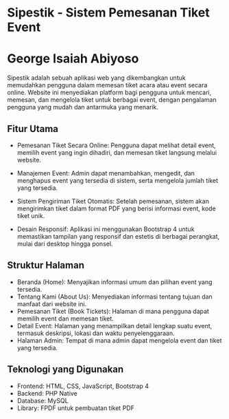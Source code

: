 # Sipestik - Sistem Pemesanan Tiket Event

# George Isaiah Abiyoso

Sipestik adalah sebuah aplikasi web yang dikembangkan untuk memudahkan pengguna dalam memesan tiket acara atau event secara online. Website ini menyediakan platform bagi pengguna untuk mencari, memesan, dan mengelola tiket untuk berbagai event, dengan pengalaman pengguna yang mudah dan antarmuka yang menarik.

## Fitur Utama

- Pemesanan Tiket Secara Online: Pengguna dapat melihat detail event, memilih event yang ingin dihadiri, dan memesan tiket langsung melalui website.

- Manajemen Event: Admin dapat menambahkan, mengedit, dan menghapus event yang tersedia di sistem, serta mengelola jumlah tiket yang tersedia.

- Sistem Pengiriman Tiket Otomatis: Setelah pemesanan, sistem akan mengirimkan tiket dalam format PDF yang berisi informasi event, kode tiket unik.

- Desain Responsif: Aplikasi ini menggunakan Bootstrap 4 untuk memastikan tampilan yang responsif dan estetis di berbagai perangkat, mulai dari desktop hingga ponsel.

## Struktur Halaman

- Beranda (Home): Menyajikan informasi umum dan pilihan event yang tersedia.
- Tentang Kami (About Us): Menyediakan informasi tentang tujuan dan manfaat dari website ini.
- Pemesanan Tiket (Book Tickets): Halaman di mana pengguna dapat memilih event dan memesan tiket.
- Detail Event: Halaman yang menampilkan detail lengkap suatu event, termasuk deskripsi, lokasi dan waktu penyelenggaraan.
- Halaman Admin: Tempat di mana admin dapat mengelola event dan tiket yang tersedia.

## Teknologi yang Digunakan

- Frontend: HTML, CSS, JavaScript, Bootstrap 4
- Backend: PHP Native
- Database: MySQL
- Library: FPDF untuk pembuatan tiket PDF
